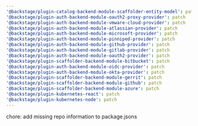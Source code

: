```yaml
---
'@backstage/plugin-catalog-backend-module-scaffolder-entity-model': patch
'@backstage/plugin-auth-backend-module-oauth2-proxy-provider': patch
'@backstage/plugin-auth-backend-module-vmware-cloud-provider': patch
'@backstage/plugin-auth-backend-module-atlassian-provider': patch
'@backstage/plugin-auth-backend-module-microsoft-provider': patch
'@backstage/plugin-auth-backend-module-pinniped-provider': patch
'@backstage/plugin-auth-backend-module-github-provider': patch
'@backstage/plugin-auth-backend-module-gitlab-provider': patch
'@backstage/plugin-auth-backend-module-oauth2-provider': patch
'@backstage/plugin-scaffolder-backend-module-bitbucket': patch
'@backstage/plugin-auth-backend-module-oidc-provider': patch
'@backstage/plugin-auth-backend-module-okta-provider': patch
'@backstage/plugin-scaffolder-backend-module-gerrit': patch
'@backstage/plugin-scaffolder-backend-module-github': patch
'@backstage/plugin-scaffolder-backend-module-azure': patch
'@backstage/plugin-kubernetes-react': patch
'@backstage/plugin-kubernetes-node': patch
---
```


chore: add missing repo information to package.jsons
